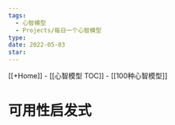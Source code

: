 ```yaml
---
tags:
  - 心智模型
  - Projects/每日一个心智模型
type: 
date: 2022-05-03
star: 
---
```

[[+Home]] - [[心智模型 TOC]] - [[100种心智模型]]


# 可用性启发式